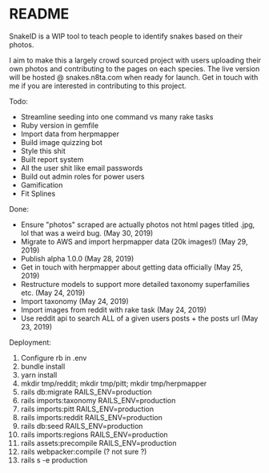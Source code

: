 # README
SnakeID is a WIP tool to teach people to identify snakes based on their photos.

I aim to make this a largely crowd sourced project with users uploading their own photos and 
contributing to the pages on each species. The live version will be hosted @ snakes.n8ta.com
when ready for launch. Get in touch with me if you are interested in contributing to this project.

Todo:
- Streamline seeding into one command vs many rake tasks
- Ruby version in gemfile
- Import data from herpmapper
- Build image quizzing bot
- Style this shit
- Built report system
- All the user shit like email passwords
- Build out admin roles for power users
- Gamification
- Fit Splines

Done:
- Ensure "photos" scraped are actually photos not html pages titled .jpg, lol that was a weird bug. (May 30, 2019)
- Migrate to AWS and import herpmapper data (20k images!) (May 29, 2019)
- Publish alpha 1.0.0 (May 28, 2019)
- Get in touch with herpmapper about getting data officially (May 25, 2019)
- Restructure models to support more detailed taxonomy superfamilies etc. (May 24, 2019)
- Import taxonomy (May 24, 2019)
- Import images from reddit with rake task (May 24, 2019)
- Use reddit api to search ALL of a given users posts + the posts url (May 23, 2019)

Deployment:
1. Configure rb in .env
2. bundle install
3. yarn install
4. mkdir tmp/reddit; mkdir tmp/pitt; mkdir tmp/herpmapper
5. rails db:migrate RAILS_ENV=production
6. rails imports:taxonomy RAILS_ENV=production
7. rails imports:pitt RAILS_ENV=production
8. rails imports:reddit RAILS_ENV=production
9. rails db:seed RAILS_ENV=production
10. rails imports:regions RAILS_ENV=production  
11. rails assets:precompile RAILS_ENV=production 
12. rails webpacker:compile (? not sure ?)
12. rails s -e production